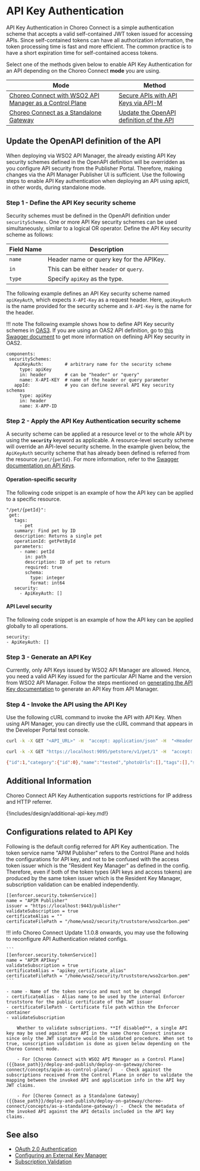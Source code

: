 # API Key Authentication

API Key Authentication in Choreo Connect is a simple authentication scheme that accepts a valid self-contained JWT token issued for accessing APIs. Since self-contained tokens can have all authorization information, the token processing time is fast and more efficient. The common practice is to have a short expiration time for self-contained access tokens.

Select one of the methods given below to enable API Key Authentication for an API depending on the Choreo Connect **mode** you are using.

|**Mode**         | **Method**    |
|--------------|-----------|
|[Choreo Connect with WSO2 API Manager as a Control Plane]({{base_path}}/deploy-and-publish/deploy-on-gateway/choreo-connect/concepts/apim-as-control-plane/)   | [Secure APIs with API Keys via API-M]({{base_path}}/design/api-security/api-authentication/secure-apis-using-api-keys)  |
|[Choreo Connect as a Standalone Gateway]({{base_path}}/deploy-and-publish/deploy-on-gateway/choreo-connect/concepts/as-a-standalone-gateway/)  |[Update the OpenAPI definition of the API](#update-the-openapi-definition-of-the-api) |     

## Update the OpenAPI definition of the API

When deploying via WSO2 API Manager, the already existing API Key security schemes defined in the OpenAPI definition will be overridden as you configure API security from the Publisher Portal. Therefore, making changes via the API Manager Publisher UI is sufficient. Use the following steps to enable API Key authentication when deploying an API using apictl, in other words, during standalone mode.

### Step 1  - Define the API Key security scheme

Security schemes must be defined in the OpenAPI definition under `securitySchemes`. One or more API Key security schemes can be used simultaneously, similar to a logical OR operator. Define the API Key security scheme as follows:

| Field Name | Description   |
| -----------| --------------|
| `name`     | Header name or query key for the APIKey. |
| `in`       | This can be either `header` or `query`. |
| `type`     | Specify `apiKey` as the type. |

The following example defines an API Key security scheme named `apiKeyAuth`, which expects `X-API-Key` as a request header. Here, `apiKeyAuth` is the name provided for the security scheme and `X-API-Key` is the name for the header.

!!! note
    The following example shows how to define API Key security schemes in [OAS3](https://swagger.io/docs/specification/authentication/api-keys/). If you are using an OAS2 API definition, go to [this Swagger document](https://swagger.io/docs/specification/2-0/authentication/api-keys/) to get more information on defining API Key security in OAS2.


```
components:
 securitySchemes:
   ApiKeyAuth:        # arbitrary name for the security scheme
     type: apiKey
     in: header       # can be "header" or "query" 
     name: X-API-KEY  # name of the header or query parameter
   appId:             # you can define several API Key security schemas
     type: apiKey
     in: header
     name: X-APP-ID
```

### Step 2 - Apply the API Key Authentication security scheme

A security scheme can be applied at a resource level or to the whole API by using the **`security`** keyword as applicable. A resource-level security scheme will override an API-level security scheme. In the example given below, the `ApiKeyAuth` security scheme that has already been defined is referred from the resource `/pet/{petId}`. For more information, refer to the [Swagger documentation on API Keys](https://swagger.io/docs/specification/authentication/api-keys/).

#### Operation-specific security

The following code snippet is an example of how the API key can be applied to a specific resource.

```
"/pet/{petId}":
 get:
   tags:
     - pet
   summary: Find pet by ID
   description: Returns a single pet
   operationId: getPetById
   parameters:
     - name: petId
       in: path
       description: ID of pet to return
       required: true
       schema:
         type: integer
         format: int64
   security:
     - ApiKeyAuth: []
```

#### API Level security

The following code snippet is an example of how the API key can be applied globally to all operations.

```
security:
- ApiKeyAuth: [] 
```

### Step 3 - Generate an API Key

Currently, only API Keys issued by WSO2 API Manager are allowed. 
Hence, you need a valid API Key issued for the particular API Name and the version from WSO2 API Manager.
Follow the steps mentioned on [generating the API Key documentation]({{base_path}}/design/api-security/api-authentication/secure-apis-using-api-keys/#using-api-keys-to-secure-an-api) to generate an API Key from API Manager.

### Step 4 - Invoke the API using the API Key

Use the following cURL command to invoke the API with API Key. When using API Manager, you can directly use the cURL command that appears in the Developer Portal test console.

``` bash tab="Format"
curl -k -X GET "<API_URL>" -H  "accept: application/json" -H  "<Header name>: <API Key>"
```

``` bash tab="Example"
curl -k -X GET "https://localhost:9095/petstore/v1/pet/1" -H  "accept: application/json" -H  "X-API-KEY: eyJhbGciOiJSUzI1NiIsICJ0eXAiOiJqd3QiLCAia2lkIjoiYmFsbGVyaW5hIn0=.eyJzdWIiOiJhZG1pbiIsICJpc3MiOiJodHRwczovL2xvY2FsaG9zdDo5MDk1L2FwaWtleSIsICJpYXQiOjE1ODAxMDUzOTAsICJqdGkiOiI3OTFiNzAyMC1kN2U2LTRmYmEtYmMyMy1lMzk5YTVlNmYzYjciLCAiYXVkIjoiaHR0cDovL29yZy53c28yLmFwaW1ndC9nYXRld2F5IiwgImtleXR5cGUiOiJQUk9EVUNUSU9OIiwgImFsbG93ZWRBUElzIjpbXX0=.f-86LfD7lLq-0oM1V1u1dLW7fWcydH4MElWVxUfRTGGRiXHhh8VrS5q18LdCtH1E1jav5pPZpdDQgQUvhVYNXVqiipydfJFOMbDysA0Jdakmh_TVmeZRHhIYgzcVHQNnXMcYXg7Ns4QPBvJVONfbmDluuiU_uFnOPBiXj2N4HL2OTLgVXkEoVTEpL0mmaO2Ab4ZHqKW5xj32aeK8sEAtU5Nd3rQOGvfEwL7xvx4JAmza8ka0eYt7c4QCPVcDSVOkdas9njlsvEdtka5GRL9PAx3xg370phSD1cji6WSRlZhEGzuq6hjLbCqsf17KvZgK1zbrEbSypjgegEe-any3EQ=="
```

``` bash tab="Response"
{"id":1,"category":{"id":0},"name":"tested","photoUrls":[],"tags":[],"status":"tested"}
```
 
   
## Additional Information

Choreo Connect API Key Authentication supports restrictions for IP address and HTTP referrer. 

{!includes/design/additional-api-key.md!}

## Configurations related to API Key

Following is the default config referred for API Key authentication. The token service name "APIM Publisher" refers to the Control Plane and holds the configurations for API key, and not to be confused with the access token issuer which is the "Resident Key Manager" as defined in the config. Therefore, even if both of the token types (API keys and access tokens) are produced by the same token issuer which is the Resident Key Manager, subscription validation can be enabled independently.

```
[[enforcer.security.tokenService]]
name = "APIM Publisher"
issuer = "https://localhost:9443/publisher"
validateSubscription = true
certificateAlias = ""
certificateFilePath = "/home/wso2/security/truststore/wso2carbon.pem"
```

!!! info
    Choreo Connect Update 1.1.0.8 onwards, you may use the following to reconfigure API Authentication related configs.

    ```
    [[enforcer.security.tokenService]]
    name = "APIM APIkey"
    validateSubscription = true
    certificateAlias = "apikey_certificate_alias"
    certificateFilePath = "/home/wso2/security/truststore/wso2carbon.pem"
    ```

    - name - Name of the token service and must not be changed 
    - certificateAlias - Alias name to be used by the internal Enforcer truststore for the public certificate of the JWT issuer 
    - certificateFilePath - Certificate file path within the Enforcer container 
    - validateSubscription 

        Whether to validate subscriptions. **If disabled**, a single API key may be used against any API in the same Choreo Connect instance since only the JWT signature would be validated procedure. When set to true, sunscription validation is done as given below depending on the Choreo Connect mode. 

        - For [Choreo Connect with WSO2 API Manager as a Control Plane]({{base_path}}/deploy-and-publish/deploy-on-gateway/choreo-connect/concepts/apim-as-control-plane/)   - Check against the subscriptions received from the Control Plane in order to validate the mapping between the invoked API and application info in the API key JWT claims.

        - For [Choreo Connect as a Standalone Gateway]({{base_path}}/deploy-and-publish/deploy-on-gateway/choreo-connect/concepts/as-a-standalone-gateway/) -  Check the metadata of the invoked API against the API details included in the API key claims. 

## See also

- [OAuth 2.0 Authentication]({{base_path}}/deploy-and-publish/deploy-on-gateway/choreo-connect/security/api-authentication/oauth2-access-tokens/)
- [Configuring an External Key Manager]({{base_path}}/deploy-and-publish/deploy-on-gateway/choreo-connect/security/api-authentication/configuring-an-external-key-manager/)
- [Subscription Validation]({{base_path}}/deploy-and-publish/deploy-on-gateway/choreo-connect/security/api-authorization/subscription-validation)